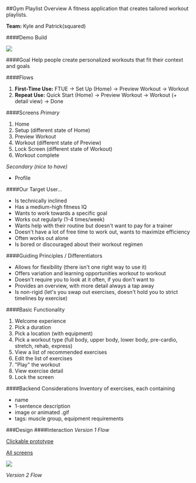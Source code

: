 ##Gym Playlist Overview
A fitness application that creates tailored workout playlists.

**Team:** Kyle and Patrick(squared)

####Demo Build

<img src="https://lh3.googleusercontent.com/-9hzxUafdJjw/VYxme-9JzrI/AAAAAAAADhk/N39OkZPl0i4/s565/FlexDemo.gif">



####Goal
Help people create personalized workouts that fit their context and goals

####Flows
1. **First-Time Use:** FTUE → Set Up (Home) → Preview Workout → Workout 
2. **Repeat Use:** Quick Start (Home) → Preview Workout → Workout (+ detail view) → Done

####Screens
*Primary*

1. Home
2. Setup (different state of Home)
3. Preview Workout 
4. Workout (different state of Preview)
5. Lock Screen (different state of Workout)
6. Workout complete 

*Secondary (nice to have)*
* Profile



####Our Target User...
* Is technically inclined
* Has a medium-high fitness IQ
* Wants to work towards a specific goal 
* Works out regularly (1-4 times/week)
* Wants help with their routine but doesn't want to pay for a trainer
* Doesn't have a lot of free time to work out, wants to maximize efficiency 
* Often works out alone
* Is bored or discouraged about their workout regimen

####Guiding Principles / Differentiators 
* Allows for flexibility (there isn't one right way to use it)
* Offers variation and learning opportunities workout to workout
* Doesn't require you to look at it often, if you don't want to
* Provides an overview, with more detail always a tap away
* Is non-rigid (let's you swap out exercises, doesn't hold you to strict timelines by exercise)

####Basic Functionality
1. Welcome experience
2. Pick a duration
3. Pick a location (with equipment)
4. Pick a workout type (full body, upper body, lower body, pre-cardio, stretch, rehab, express)
5. View a list of recommended exercises 
6. Edit the list of exercises 
7. "Play" the workout 
8. View exercise detail
9. Lock the screen

####Backend Considerations
Inventory of exercises, each containing
* name
* 1-sentence description
* image or animated .gif
* tags: muscle group, equipment requirements 

###Design
####Interaction
*Version 1 Flow*

[Clickable prototype](https://www.flinto.com/p/a569eae1)

[All screens](https://drive.google.com/folderview?id=0B13sE5y-lpaWfkQtaFhFeGJCSUVvNG1CQVl5ZENVblk0N0U0Si1HYlBwWVFmWjJDekxmVzQ&usp=sharing)

<img src="https://lh3.googleusercontent.com/-3j5kRncOWEc/VXdCavPMhlI/AAAAAAAADeI/hd1BmeUlbXI/s563/GymPlaylist_WireWalkthrough_v01pw.gif">

*Version 2 Flow*



